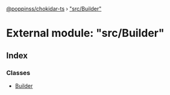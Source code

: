 [@poppinss/chokidar-ts](../README.md) › ["src/Builder"](_src_builder_.md)

# External module: "src/Builder"

## Index

### Classes

* [Builder](../classes/_src_builder_.builder.md)
